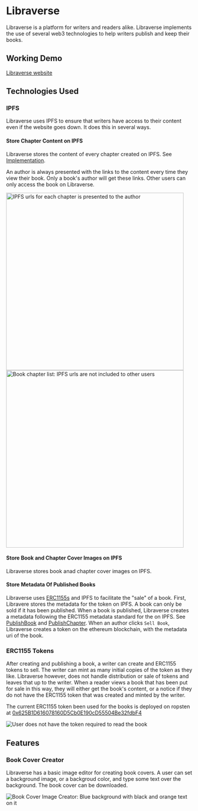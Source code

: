 # Libraverse
Libraverse is a platform for writers and readers alike. Libraverse implements the use of several web3 technologies to help writers publish and keep their books.


## Working Demo
[Libraverse website](https://libraverse.adesuwa.dev)

## Technologies Used
### IPFS
Libraverse uses IPFS to ensure that writers have access to their content even if the website goes down. It does this in several ways.

#### Store Chapter Content on IPFS
Libraverse stores the content of every chapter created on IPFS. See [Implementation](https://github.com/The-LibraVerse/frontend/blob/77c4b75675eace9e49f8257d2f12e11ce82204bd/shared_components/chapterEditor.vue.js#L36).

An author is always presented with the links to the content every time they view their book. Only a book's author will get these links.
Other users can only access the book on Libraverse.
<div>
<img style='width:480px' src="/documentation/assets/book-chapters-with-ipfs-urls.png" alt="IPFS urls for each chapter is presented to the author" />
<img style='width:480px' src="/documentation/assets/notice-and-chapter-list-no-ipfs.png" alt="Book chapter list: IPFS urls are not included to other users"/>
</div>

#### Store Book and Chapter Cover Images on IPFS
Libraverse stores book anad chapter cover images on IPFS.

#### Store Metadata Of Published Books
Libraverse uses [ERC1155s](#ERC1155_tokens) and IPFS to facilitate the "sale" of a book.
First, Libravere stores the metadata for the token on IPFS. A book can only be sold if it has been published. When a book is published, Libraverse creates a metadata following the ERC1155 metadata standard for the on IPFS. See [PublishBook](https://github.com/The-LibraVerse/server/blob/ce31698bbf20f87b2f0994037dad1dc288894b6c/src/books/book.js#L156) and [PublishChapter](https://github.com/The-LibraVerse/server/blob/ce31698bbf20f87b2f0994037dad1dc288894b6c/src/books/book.js#L156).
When an author clicks `Sell Book`, Libraverse creates a token on the ethereum blockchain, with the metadata uri of the book.

### ERC1155 Tokens
After creating and publishing a book, a writer can create and ERC1155 tokens to sell. The writer can mint as many initial copies of the token as they like. Libraverse however, does not handle distribution or sale of tokens and leaves that up to the writer.
When a reader views a book that has been put for sale in this way, they will either get the book's content, or a notice if they do not have the ERC1155 token that was created and minted by the writer.

The current ERC1155 token been used for the books is deployed on ropsten at [0x625B1D616078160D5Cb0E190cD55504Be32fdbF4](https://ropsten.etherscan.io/address/0x625B1D616078160D5Cb0E190cD55504Be32fdbF4#code)

![User does not have the token required to read the book](/documentation/assets/book-notice_no-token.png)

## Features
### Book Cover Creator
Libraverse has a basic image editor for creating book covers. A user can set a background image, or a backgroud color, and type some text over the background.
The book cover can be downloaded.
<div>
<img src="/documentation/assets/image-editor_bg_text.png" alt="Book Cover Image Creator: Blue background with black and orange text on it" />
</div>
